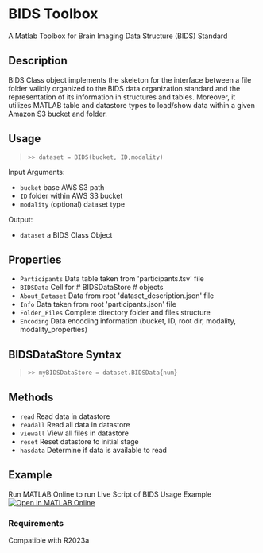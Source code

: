 # BIDS Toolbox #
A Matlab Toolbox for Brain Imaging Data Structure (BIDS) Standard

## Description ##
BIDS Class object implements the skeleton for the interface between a file folder validly organized to the BIDS data organization standard and the representation of its information in structures and tables. Moreover, it utilizes MATLAB table and datastore types to load/show data within a given Amazon S3 bucket and folder.

## Usage ##
> `>> dataset = BIDS(bucket, ID,modality)`

Input Arguments: 
* `bucket` base AWS S3 path
* `ID` folder within AWS S3 bucket
* `modality` (optional) dataset type

Output:
* `dataset` a BIDS Class Object


## Properties ##
* `Participants` Data table taken from 'participants.tsv' file
* `BIDSData` Cell for # BIDSDataStore # objects
* `About_Dataset` Data from root 'dataset_description.json' file
* `Info` Data taken from root 'participants.json' file
* `Folder_Files` Complete directory folder and files structure
* `Encoding` Data encoding information (bucket, ID, root dir, modality, modality_properties)

## BIDSDataStore Syntax ##
> `>> myBIDSDataStore = dataset.BIDSData{num}`

## Methods ##
* `read` Read data in datastore
* `readall` Read all data in datastore
* `viewall` View all files in datastore
* `reset` Reset datastore to initial stage
* `hasdata` Determine if data is available to read

## Example ##
Run MATLAB Online to run Live Script of BIDS Usage Example
[![Open in MATLAB Online](https://www.mathworks.com/images/responsive/global/open-in-matlab-online.svg)](https://matlab.mathworks.com/open/github/v1?repo=stradaa/bids-toolbox-Alex_dev)

### Requirements ###
Compatible with R2023a  
